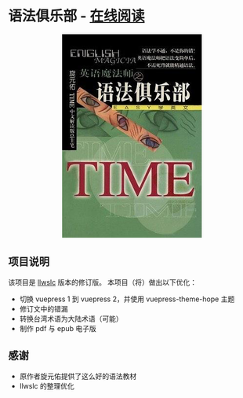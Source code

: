 # 语法俱乐部 - [在线阅读](https://wang-borong.github.io/grammar-club)

<div align="center">
  <a href="https://wang-borong.github.io/grammar-club">
    <img src="src/.vuepress/public/cover.png" alt="">
  </a>
 </div>

## 项目说明

该项目是 [llwslc](https://llwslc.github.io/grammar-club) 版本的修订版。
本项目（将）做出以下优化：

- 切换 vuepress 1 到 vuepress 2，并使用 vuepress-theme-hope 主题
- 修订文中的错漏
- 转换台湾术语为大陆术语（可能）
- 制作 pdf 与 epub 电子版

## 感谢

- 原作者旋元佑提供了这么好的语法教材
- llwslc 的整理优化
